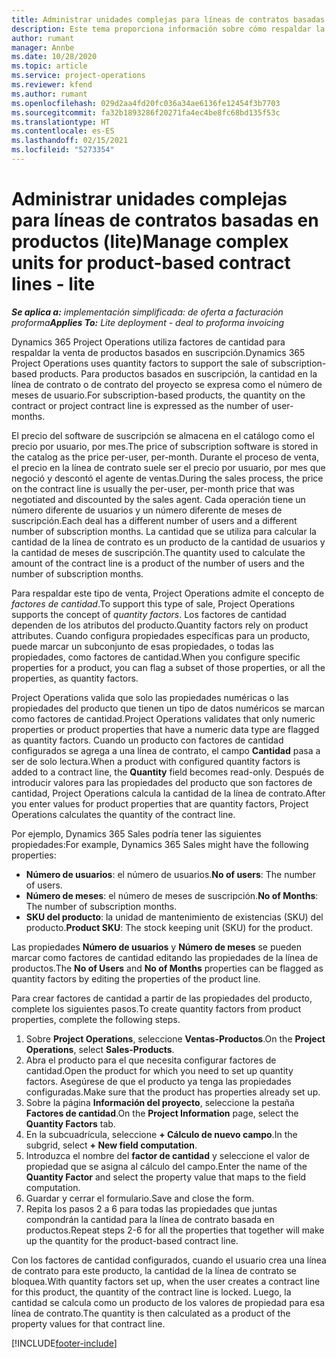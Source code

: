 ```yaml
---
title: Administrar unidades complejas para líneas de contratos basadas en productos (lite)
description: Este tema proporciona información sobre cómo respaldar la venta de productos basados en suscripción.
author: rumant
manager: Annbe
ms.date: 10/28/2020
ms.topic: article
ms.service: project-operations
ms.reviewer: kfend
ms.author: rumant
ms.openlocfilehash: 029d2aa4fd20fc036a34ae6136fe12454f3b7703
ms.sourcegitcommit: fa32b1893286f20271fa4ec4be8fc68bd135f53c
ms.translationtype: HT
ms.contentlocale: es-ES
ms.lasthandoff: 02/15/2021
ms.locfileid: "5273354"
---
```

# <a name="manage-complex-units-for-product-based-contract-lines---lite"></a><span data-ttu-id="070e5-103">Administrar unidades complejas para líneas de contratos basadas en productos (lite)</span><span class="sxs-lookup"><span data-stu-id="070e5-103">Manage complex units for product-based contract lines - lite</span></span>

<span data-ttu-id="070e5-104">_**Se aplica a:** implementación simplificada: de oferta a facturación proforma_</span><span class="sxs-lookup"><span data-stu-id="070e5-104">_**Applies To:** Lite deployment - deal to proforma invoicing_</span></span>

<span data-ttu-id="070e5-105">Dynamics 365 Project Operations utiliza factores de cantidad para respaldar la venta de productos basados ​​en suscripción.</span><span class="sxs-lookup"><span data-stu-id="070e5-105">Dynamics 365 Project Operations uses quantity factors to support the sale of subscription-based products.</span></span> <span data-ttu-id="070e5-106">Para productos basados ​​en suscripción, la cantidad en la línea de contrato o de contrato del proyecto se expresa como el número de meses de usuario.</span><span class="sxs-lookup"><span data-stu-id="070e5-106">For subscription-based products, the quantity on the contract or project contract line is expressed as the number of user-months.</span></span>

<span data-ttu-id="070e5-107">El precio del software de suscripción se almacena en el catálogo como el precio por usuario, por mes.</span><span class="sxs-lookup"><span data-stu-id="070e5-107">The price of subscription software is stored in the catalog as the price per-user, per-month.</span></span> <span data-ttu-id="070e5-108">Durante el proceso de venta, el precio en la línea de contrato suele ser el precio por usuario, por mes que negoció y descontó el agente de ventas.</span><span class="sxs-lookup"><span data-stu-id="070e5-108">During the sales process, the price on the contract line is usually the per-user, per-month price that was negotiated and discounted by the sales agent.</span></span> <span data-ttu-id="070e5-109">Cada operación tiene un número diferente de usuarios y un número diferente de meses de suscripción.</span><span class="sxs-lookup"><span data-stu-id="070e5-109">Each deal has a different number of users and a different number of subscription months.</span></span> <span data-ttu-id="070e5-110">La cantidad que se utiliza para calcular la cantidad de la línea de contrato es un producto de la cantidad de usuarios y la cantidad de meses de suscripción.</span><span class="sxs-lookup"><span data-stu-id="070e5-110">The quantity used to calculate the amount of the contract line is a product of the number of users and the number of subscription months.</span></span>

<span data-ttu-id="070e5-111">Para respaldar este tipo de venta, Project Operations admite el concepto de *factores de cantidad*.</span><span class="sxs-lookup"><span data-stu-id="070e5-111">To support this type of sale, Project Operations supports the concept of *quantity factors*.</span></span> <span data-ttu-id="070e5-112">Los factores de cantidad dependen de los atributos del producto.</span><span class="sxs-lookup"><span data-stu-id="070e5-112">Quantity factors rely on product attributes.</span></span> <span data-ttu-id="070e5-113">Cuando configura propiedades específicas para un producto, puede marcar un subconjunto de esas propiedades, o todas las propiedades, como factores de cantidad.</span><span class="sxs-lookup"><span data-stu-id="070e5-113">When you configure specific properties for a product, you can flag a subset of those properties, or all the properties, as quantity factors.</span></span>

<span data-ttu-id="070e5-114">Project Operations valida que solo las propiedades numéricas o las propiedades del producto que tienen un tipo de datos numéricos se marcan como factores de cantidad.</span><span class="sxs-lookup"><span data-stu-id="070e5-114">Project Operations validates that only numeric properties or product properties that have a numeric data type are flagged as quantity factors.</span></span> <span data-ttu-id="070e5-115">Cuando un producto con factores de cantidad configurados se agrega a una línea de contrato, el campo **Cantidad** pasa a ser de solo lectura.</span><span class="sxs-lookup"><span data-stu-id="070e5-115">When a product with configured quantity factors is added to a contract line, the **Quantity** field  becomes read-only.</span></span> <span data-ttu-id="070e5-116">Después de introducir valores para las propiedades del producto que son factores de cantidad, Project Operations calcula la cantidad de la línea de contrato.</span><span class="sxs-lookup"><span data-stu-id="070e5-116">After you enter values for product properties that are quantity factors, Project Operations calculates the quantity of the contract line.</span></span>

<span data-ttu-id="070e5-117">Por ejemplo, Dynamics 365 Sales podría tener las siguientes propiedades:</span><span class="sxs-lookup"><span data-stu-id="070e5-117">For example, Dynamics 365 Sales might have the following properties:</span></span>

- <span data-ttu-id="070e5-118">**Número de usuarios**: el número de usuarios.</span><span class="sxs-lookup"><span data-stu-id="070e5-118">**No of users**: The number of users.</span></span>
- <span data-ttu-id="070e5-119">**Número de meses**: el número de meses de suscripción.</span><span class="sxs-lookup"><span data-stu-id="070e5-119">**No of Months**: The number of subscription months.</span></span>
- <span data-ttu-id="070e5-120">**SKU del producto**: la unidad de mantenimiento de existencias (SKU) del producto.</span><span class="sxs-lookup"><span data-stu-id="070e5-120">**Product SKU**: The stock keeping unit (SKU) for the product.</span></span>

<span data-ttu-id="070e5-121">Las propiedades **Número de usuarios** y **Número de meses** se pueden marcar como factores de cantidad editando las propiedades de la línea de productos.</span><span class="sxs-lookup"><span data-stu-id="070e5-121">The **No of Users** and **No of Months** properties can be flagged as quantity factors by editing the properties of the product line.</span></span>

<span data-ttu-id="070e5-122">Para crear factores de cantidad a partir de las propiedades del producto, complete los siguientes pasos.</span><span class="sxs-lookup"><span data-stu-id="070e5-122">To create quantity factors from product properties, complete the following steps.</span></span>

1. <span data-ttu-id="070e5-123">Sobre **Project Operations**, seleccione **Ventas-Productos**.</span><span class="sxs-lookup"><span data-stu-id="070e5-123">On the **Project Operations**, select **Sales-Products**.</span></span>
2. <span data-ttu-id="070e5-124">Abra el producto para el que necesita configurar factores de cantidad.</span><span class="sxs-lookup"><span data-stu-id="070e5-124">Open the product for which you need to set up quantity factors.</span></span> <span data-ttu-id="070e5-125">Asegúrese de que el producto ya tenga las propiedades configuradas.</span><span class="sxs-lookup"><span data-stu-id="070e5-125">Make sure that the product has properties already set up.</span></span>
3. <span data-ttu-id="070e5-126">Sobre la página **Información del proyecto**, seleccione la pestaña **Factores de cantidad**.</span><span class="sxs-lookup"><span data-stu-id="070e5-126">On the **Project Information** page, select the **Quantity Factors** tab.</span></span>
4. <span data-ttu-id="070e5-127">En la subcuadrícula, seleccione **+ Cálculo de nuevo campo**.</span><span class="sxs-lookup"><span data-stu-id="070e5-127">In the subgrid, select **+ New field computation**.</span></span>
5. <span data-ttu-id="070e5-128">Introduzca el nombre del **factor de cantidad** y seleccione el valor de propiedad que se asigna al cálculo del campo.</span><span class="sxs-lookup"><span data-stu-id="070e5-128">Enter the name of the **Quantity Factor** and select the property value that maps to the field computation.</span></span>
6. <span data-ttu-id="070e5-129">Guardar y cerrar el formulario.</span><span class="sxs-lookup"><span data-stu-id="070e5-129">Save and close the form.</span></span>
7. <span data-ttu-id="070e5-130">Repita los pasos 2 a 6 para todas las propiedades que juntas compondrán la cantidad para la línea de contrato basada en productos.</span><span class="sxs-lookup"><span data-stu-id="070e5-130">Repeat steps 2-6 for all the properties that together will make up the quantity for the product-based contract line.</span></span>

<span data-ttu-id="070e5-131">Con los factores de cantidad configurados, cuando el usuario crea una línea de contrato para este producto, la cantidad de la línea de contrato se bloquea.</span><span class="sxs-lookup"><span data-stu-id="070e5-131">With quantity factors set up, when the user creates a contract line for this product, the quantity of the contract line is locked.</span></span> <span data-ttu-id="070e5-132">Luego, la cantidad se calcula como un producto de los valores de propiedad para esa línea de contrato.</span><span class="sxs-lookup"><span data-stu-id="070e5-132">The quantity is then calculated as a product of the property values for that contract line.</span></span>


[!INCLUDE[footer-include](../../includes/footer-banner.md)]